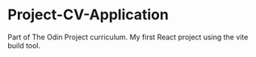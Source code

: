 # Project-CV-Application
Part of The Odin Project curriculum. My first React project using the vite build tool.
